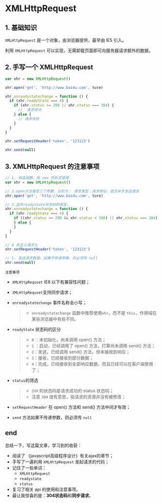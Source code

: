 # XMLHttpRequest

## 1. 基础知识

`XMLHttpRequest` 是一个对象，由浏览器提供，最早由 IE5 引入。

利用 `XMLHttpRequest` 可以实现，无需卸载页面即可向服务器请求额外的数据。



## 2. 手写一个 XMLHttpRequest

```js
var xhr = new XMLHttpRequest()

xhr.open('get', 'http://www.baidu.com', ture)

xhr.onreadystatechange = function () {
  if (xhr.readyState === 4) {
    if (xhr.status >= 200 || xhr.status === 304) {
      //  请求成功
    } else {
      // 请求失败
    }
  }
}

xhr.setRequestHeader('token', '123123')

xhr.send(null)
```



## 3. XMLHttpRequest 的注意事项

```js
// 1. 构造函数，用 new 的形式使用
var xhr = new XMLHttpRequest()

// 2.open方法接受三个参数，分别为： 请求类型；请求地址，是否异步发送请求
xhr.open('get', 'http://www.baidu.com', ture)

// 3.监听readystate状态码的改变，
xhr.onreadystatechange = function () {
  if (xhr.readyState === 4) {
    if ((xhr.status >= 200 && xhr.status < 300) || xhr.status === 304) {
    } else {
    }
  }
}

// 4 自定义请求头
xhr.setRequestHeader('token', '123123')

// 5. 发送请求数据，如果不传递参数，则必须传 null
xhr.send(null)
```

`注意事项`

- `XMLHttpRequset` IE8 以下有兼容性问题；

- `XMLHttpRequset`支持同步请求；

- `onreadystatechange` 事件名称全小写；

  > + `onreadystatechange` 函数中推荐使用`xhr`，而不是 `this`，作用域在某些浏览器中有些不同。

- `readyState` 状态码的区分

  > + `0` ：未初始化，尚未调用 open() 方法；
  > + `1` ：启动，已经调用了 open() 方法，打算尚未调用 send() 方法；
  > + `2`：发送，已经调用 send() 方法，但未接收到响应；
  > + `3`：接收，已经接收到部分数据；
  > + `4`：完成，已经接收到全部响应数据，而且已经可以在客户端使用了；

- `status`的筛选

  > + `2XX` 的状态码是请求成功的 status 状态码；
  > + 注意 `304` 很有意思，指请求的资源并没有被修改；

- `setRequestHeader` 在 open() 方法和 send() 方法中间才有效；

- `send` 方法如果不传递参数，则必须传 `null`



## end

总结一下，写这篇文章，学习到的收获：

+ 阅读了 《javascript高级程序设计》有关ajax的章节；
+ 手写了一遍利用 `XMLHttpRequest` 发起请求的代码；
+ 记住了一些单词：
  + `XMLHttpRequest`
  + `readystate`
  + `status`
+ 复习了相关 api 的使用和注意事项。
+ 最让我惊喜的是：**304状态码**和**同步请求**。
